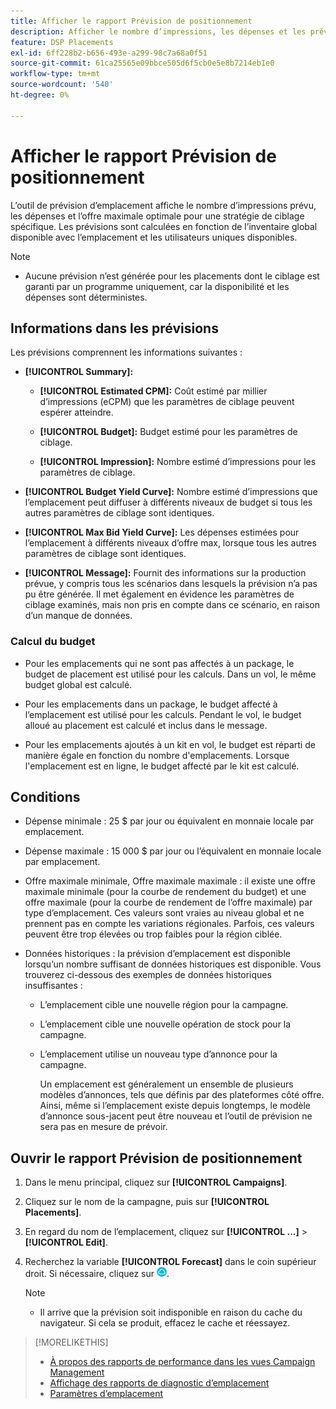 ```yaml
---
title: Afficher le rapport Prévision de positionnement
description: Afficher le nombre d’impressions, les dépenses et les prévisions maximales optimales pour une stratégie de ciblage spécifique pour un emplacement.
feature: DSP Placements
exl-id: 6ff228b2-b656-493e-a299-98c7a68a0f51
source-git-commit: 61ca25565e09bbce505d6f5cb0e5e8b7214eb1e0
workflow-type: tm+mt
source-wordcount: '540'
ht-degree: 0%

---
```


# Afficher le rapport Prévision de positionnement

<!-- Does this really belong in the Campaign Management > Reports section or in the Placements section? -->

L’outil de prévision d’emplacement affiche le nombre d’impressions prévu, les dépenses et l’offre maximale optimale pour une stratégie de ciblage spécifique. Les prévisions sont calculées en fonction de l’inventaire global disponible avec l’emplacement et les utilisateurs uniques disponibles.

>[!NOTE]
>
>* Aucune prévision n’est générée pour les placements dont le ciblage est garanti par un programme uniquement, car la disponibilité et les dépenses sont déterministes.

## Informations dans les prévisions

Les prévisions comprennent les informations suivantes :

* **[!UICONTROL Summary]:**

   * **[!UICONTROL Estimated CPM]:** Coût estimé par millier d’impressions (eCPM) que les paramètres de ciblage peuvent espérer atteindre.

   * **[!UICONTROL Budget]:** Budget estimé pour les paramètres de ciblage.

   * **[!UICONTROL Impression]:** Nombre estimé d’impressions pour les paramètres de ciblage.

* **[!UICONTROL Budget Yield Curve]:** Nombre estimé d’impressions que l’emplacement peut diffuser à différents niveaux de budget si tous les autres paramètres de ciblage sont identiques.

* **[!UICONTROL Max Bid Yield Curve]:** Les dépenses estimées pour l’emplacement à différents niveaux d’offre max, lorsque tous les autres paramètres de ciblage sont identiques.

* **[!UICONTROL Message]:** Fournit des informations sur la production prévue, y compris tous les scénarios dans lesquels la prévision n’a pas pu être générée. Il met également en évidence les paramètres de ciblage examinés, mais non pris en compte dans ce scénario, en raison d’un manque de données.

### Calcul du budget

* Pour les emplacements qui ne sont pas affectés à un package, le budget de placement est utilisé pour les calculs. Dans un vol, le même budget global est calculé.

* Pour les emplacements dans un package, le budget affecté à l’emplacement est utilisé pour les calculs. Pendant le vol, le budget alloué au placement est calculé et inclus dans le message.

* Pour les emplacements ajoutés à un kit en vol, le budget est réparti de manière égale en fonction du nombre d&#39;emplacements. Lorsque l&#39;emplacement est en ligne, le budget affecté par le kit est calculé.

## Conditions

* Dépense minimale : 25 $ par jour ou équivalent en monnaie locale par emplacement.

* Dépense maximale : 15 000 $ par jour ou l’équivalent en monnaie locale par emplacement.

* Offre maximale minimale, Offre maximale maximale : il existe une offre maximale minimale (pour la courbe de rendement du budget) et une offre maximale (pour la courbe de rendement de l’offre maximale) par type d’emplacement. Ces valeurs sont vraies au niveau global et ne prennent pas en compte les variations régionales. Parfois, ces valeurs peuvent être trop élevées ou trop faibles pour la région ciblée.

* Données historiques : la prévision d’emplacement est disponible lorsqu’un nombre suffisant de données historiques est disponible. Vous trouverez ci-dessous des exemples de données historiques insuffisantes :

   * L’emplacement cible une nouvelle région pour la campagne.

   * L’emplacement cible une nouvelle opération de stock pour la campagne.

   * L’emplacement utilise un nouveau type d’annonce pour la campagne.

     Un emplacement est généralement un ensemble de plusieurs modèles d’annonces, tels que définis par des plateformes côté offre. Ainsi, même si l’emplacement existe depuis longtemps, le modèle d’annonce sous-jacent peut être nouveau et l’outil de prévision ne sera pas en mesure de prévoir.

## Ouvrir le rapport Prévision de positionnement

1. Dans le menu principal, cliquez sur **[!UICONTROL Campaigns]**.

1. Cliquez sur le nom de la campagne, puis sur **[!UICONTROL Placements]**.

1. En regard du nom de l’emplacement, cliquez sur  **[!UICONTROL ...]** > **[!UICONTROL Edit]**.

1. Recherchez la variable **[!UICONTROL Forecast]** dans le coin supérieur droit. Si nécessaire, cliquez sur ![Prévisions](/help/dsp/assets/placement-forecast.png).

   >[!NOTE]
   >
   >* Il arrive que la prévision soit indisponible en raison du cache du navigateur. Si cela se produit, effacez le cache et réessayez.

>[!MORELIKETHIS]
>
>* [À propos des rapports de performance dans les vues Campaign Management](campaign-reports-about.md)
>* [Affichage des rapports de diagnostic d’emplacement](/help/dsp/campaign-management/reports/placement-diagnostics.md)
>* [Paramètres d’emplacement](/help/dsp/campaign-management/placements/placement-settings.md)
